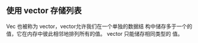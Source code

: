 ## 使用 vector 存储列表

Vec<T> 也被称为 vector，vector允许我们在一个单独的数据结 构中储存多于一个的值，它在内存中彼此相邻地排列所有的值。
vector 只能储存相同类型的 值。
